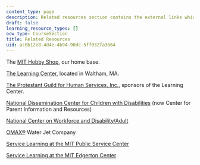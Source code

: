 ```yaml
---
content_type: page
description: Related resources section contains the external links which aid the course.
draft: false
learning_resource_types: []
ocw_type: CourseSection
title: Related Resources
uid: ac0b12e8-4d4e-4b94-90dc-5ff032fa3664
---
```

The [MIT Hobby Shop](http://hobbyshop.mit.edu/), our home base.

[The Learning Center](https://www.tlcdeaf.org/), located in Waltham, MA.

[The Protestant Guild for Human Services, Inc.](http://www.guildhumanservices.org/), sponsors of the Learning Center.

[National Dissemination Center for Children with Disabilities](https://www.parentcenterhub.org/) (now Center for Parent Information and Resources)

[National Center on Workforce and Disability/Adult](https://www.oshastanddown.org/)

[OMAX®](http://www.omax.com/) Water Jet Company

[Service Learning at the MIT Public Service Center](https://pkgcenter.mit.edu/programs/programs-services-2/)

[Service Learning at the MIT Edgerton Center](http://web.mit.edu/Edgerton/www/ServiceLearning.html)